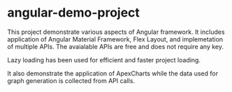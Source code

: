 # angular-demo-project

This project demonstrate various aspects of Angular framework. It includes application of Angular Material Framework, Flex Layout, and implemetation of multiple APIs. The avaialable APIs are free and does not require any key.

Lazy loading has been used for efficient and faster project loading.

It also demonstrate the application of ApexCharts while the data used for graph generation is collected from API calls.

